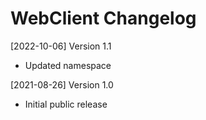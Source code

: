 # WebClient Changelog

[2022-10-06] Version 1.1
   - Updated namespace

[2021-08-26] Version 1.0
   - Initial public release
